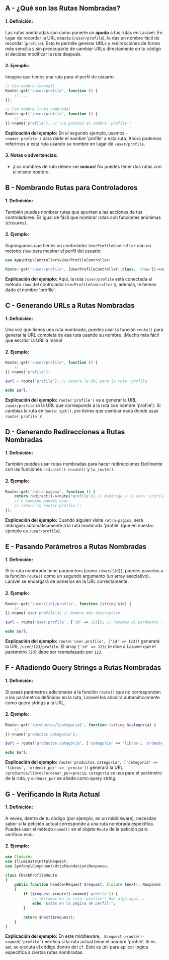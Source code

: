 ## A - ¿Qué son las Rutas Nombradas?

#### 1. **Definición:**

Las rutas nombradas son como ponerle un **apodo** a tus rutas en Laravel. En lugar de recordar la URL exacta (`/user/profile`), le das un nombre fácil de recordar (`profile`). Esto te permite generar URLs y redirecciones de forma más sencilla y sin preocuparte de cambiar URLs directamente en tu código si decides modificar la ruta después.

#### 2. **Ejemplo:**

Imagina que tienes una ruta para el perfil de usuario:

```php
// Sin nombre (normal)
Route::get('/user/profile', function () {
    // ...
});

// Con nombre (ruta nombrada)
Route::get('/user/profile', function () {
    // ...
})->name('profile'); // ¡Le pusimos el nombre 'profile'!
```

**Explicación del ejemplo:**
En el segundo ejemplo, usamos `->name('profile')` para darle el nombre 'profile' a esta ruta. Ahora podemos referirnos a esta ruta usando su nombre en lugar de `/user/profile`.

#### 3. **Notas o advertencias:**

- ¡Los nombres de ruta deben ser **únicos**! No puedes tener dos rutas con el mismo nombre.

## B - Nombrando Rutas para Controladores

#### 1. **Definición:**

También puedes nombrar rutas que apuntan a las acciones de tus controladores. Es igual de fácil que nombrar rutas con funciones anónimas (closures).

#### 2. **Ejemplo:**

Supongamos que tienes un controlador `UserProfileController` con un método `show` para mostrar el perfil del usuario:

```php
use App\Http\Controllers\UserProfileController;

Route::get('/user/profile', [UserProfileController::class, 'show'])->name('profile');
```

**Explicación del ejemplo:**
Aquí, la ruta `/user/profile` está conectada al método `show` del controlador `UserProfileController` y, además, le hemos dado el nombre 'profile'.

## C - Generando URLs a Rutas Nombradas

#### 1. **Definición:**

Una vez que tienes una ruta nombrada, puedes usar la función `route()` para generar la URL completa de esa ruta usando su nombre. ¡Mucho más fácil que escribir la URL a mano!

#### 2. **Ejemplo:**

```php
Route::get('/user/profile', function () {
    // ...
})->name('profile');

$url = route('profile'); // Genera la URL para la ruta 'profile'

echo $url;
```

**Explicación del ejemplo:**
`route('profile')` va a generar la URL `/user/profile` (o la URL que corresponda a la ruta con nombre 'profile'). Si cambias la ruta en `Route::get()`, ¡no tienes que cambiar nada donde usas `route('profile')`!

## D - Generando Redirecciones a Rutas Nombradas

#### 1. **Definición:**

También puedes usar rutas nombradas para hacer redirecciones fácilmente con las funciones `redirect()->route()` y `to_route()`.

#### 2. **Ejemplo:**

```php
Route::get('/otra-pagina', function () {
    return redirect()->route('profile'); // Redirige a la ruta 'profile'
    // o también puedes usar:
    // return to_route('profile');
});
```

**Explicación del ejemplo:**
Cuando alguien visite `/otra-pagina`, será redirigido automáticamente a la ruta nombrada 'profile' (que en nuestro ejemplo es `/user/profile`).

## E - Pasando Parámetros a Rutas Nombradas

#### 1. **Definición:**

Si tu ruta nombrada tiene parámetros (como `/user/{id}`), puedes pasarlos a la función `route()` como un segundo argumento (un array asociativo). Laravel se encargará de ponerlos en la URL correctamente.

#### 2. **Ejemplo:**

```php
Route::get('/user/{id}/profile', function (string $id) {
    // ...
})->name('user.profile'); // Nombre más descriptivo

$url = route('user.profile', ['id' => 123]); // Pasamos el parámetro 'id' con valor 123

echo $url;
```

**Explicación del ejemplo:**
`route('user.profile', ['id' => 123])` generará la URL `/user/123/profile`. El array `['id' => 123]` le dice a Laravel que el parámetro `{id}` debe ser reemplazado por `123`.

## F - Añadiendo Query Strings a Rutas Nombradas

#### 1. **Definición:**

Si pasas parámetros adicionales a la función `route()` que no corresponden a los parámetros definidos en la ruta, Laravel los añadirá automáticamente como query strings a la URL.

#### 2. **Ejemplo:**

```php
Route::get('/productos/{categoria}', function (string $categoria) {
    // ...
})->name('productos.categoria');

$url = route('productos.categoria', ['categoria' => 'libros', 'ordenar_por' => 'precio']);

echo $url;
```

**Explicación del ejemplo:**
`route('productos.categoria', ['categoria' => 'libros', 'ordenar_por' => 'precio'])` generará la URL `/productos/libros?ordenar_por=precio`. `categoria` se usa para el parámetro de la ruta, y `ordenar_por` se añade como query string.

## G - Verificando la Ruta Actual

#### 1. **Definición:**

A veces, dentro de tu código (por ejemplo, en un middleware), necesitas saber si la petición actual corresponde a una ruta nombrada específica. Puedes usar el método `named()` en el objeto `Route` de la petición para verificar esto.

#### 2. **Ejemplo:**

```php
use Closure;
use Illuminate\Http\Request;
use Symfony\Component\HttpFoundation\Response;

class CheckProfileRoute
{
    public function handle(Request $request, Closure $next): Response
    {
        if ($request->route()->named('profile')) {
            // ¡Estamos en la ruta 'profile'! Haz algo aquí...
            echo "Estás en la página de perfil!";
        }

        return $next($request);
    }
}
```

**Explicación del ejemplo:**
En este middleware, ` $request->route()->named('profile')` verifica si la ruta actual tiene el nombre 'profile'. Si es así, se ejecuta el código dentro del `if`. Esto es útil para aplicar lógica específica a ciertas rutas nombradas.
